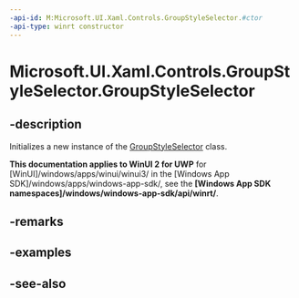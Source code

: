 ```yaml
---
-api-id: M:Microsoft.UI.Xaml.Controls.GroupStyleSelector.#ctor
-api-type: winrt constructor
---
```


<!-- Method syntax
public GroupStyleSelector()
-->

# Microsoft.UI.Xaml.Controls.GroupStyleSelector.GroupStyleSelector

## -description
Initializes a new instance of the [GroupStyleSelector](groupstyleselector.md) class.

**This documentation applies to WinUI 2 for UWP** for [WinUI]/windows/apps/winui/winui3/ in the [Windows App SDK]/windows/apps/windows-app-sdk/, see the **[Windows App SDK namespaces]/windows/windows-app-sdk/api/winrt/**.

## -remarks

## -examples

## -see-also
